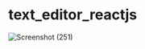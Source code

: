 # text_editor_reactjs
![Screenshot (251)](https://user-images.githubusercontent.com/85499422/227266308-ff99f08c-84c0-45cb-be2a-28edc8e9ec31.png)
